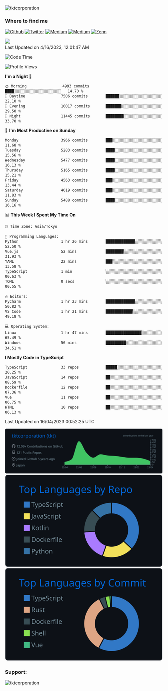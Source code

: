 <p align="left"> <img src="https://komarev.com/ghpvc/?username=tktcorporation&label=Profile%20views&color=0e75b6&style=flat" alt="tktcorporation" /> </p>

<h3>Where to find me</h3>
<p>
<a href="https://github.com/tktcorporation" target="_blank"><img alt="Github" src="https://img.shields.io/badge/GitHub-%2312100E.svg?&style=for-the-badge&logo=Github&logoColor=white" /></a>
<a href="https://twitter.com/tktcorporation" target="_blank"><img alt="Twitter" src="https://img.shields.io/badge/twitter-%231DA1F2.svg?&style=for-the-badge&logo=twitter&logoColor=white" /></a>
<a href="https://www.linkedin.com/in/tktcorporation" target="_blank"><img alt="Medium" src="https://img.shields.io/badge/linkdin-0a66c2.svg?&style=for-the-badge&logo=linkedin&logoColor=white" /></a>
<a href="https://qiita.com/tktcorporation" target="_blank"><img alt="Medium" src="https://img.shields.io/badge/qiita-55C500.svg?&style=for-the-badge&logo=qiita&logoColor=white" /></a>
<a href="https://zenn.dev/tktcorporation" target="_blank"><img alt="Zenn" src="https://img.shields.io/badge/Zenn-3EA8FF.svg?&style=for-the-badge&logo=Zenn&logoColor=white" /></a>
</p>

<!--START_SECTION:lapras-card-->
<a href="https://lapras.com/public/tktcorporation" target="_blank" rel="noopener noreferrer"><img src="https://lapras-card-generator.vercel.app/api/svg?e=3.89&b=3.48&i=3.58&b1=%23232323&b2=%236d6d6d&i1=%23212121&i2=%23818181&l=en" width="300" ></a>  
Last Updated on 4/16/2023, 12:01:47 AM
<!--END_SECTION:lapras-card-->
  
<!--START_SECTION:waka-->
![Code Time](http://img.shields.io/badge/Code%20Time-928%20hrs%2029%20mins-blue)

![Profile Views](http://img.shields.io/badge/Profile%20Views-0-blue)

**I'm a Night 🦉** 

```text
🌞 Morning                4993 commits        ████░░░░░░░░░░░░░░░░░░░░░   14.70 % 
🌆 Daytime                7506 commits        ██████░░░░░░░░░░░░░░░░░░░   22.10 % 
🌃 Evening                10017 commits       ███████░░░░░░░░░░░░░░░░░░   29.50 % 
🌙 Night                  11445 commits       ████████░░░░░░░░░░░░░░░░░   33.70 % 
```
📅 **I'm Most Productive on Sunday** 

```text
Monday                   3966 commits        ███░░░░░░░░░░░░░░░░░░░░░░   11.68 % 
Tuesday                  5283 commits        ████░░░░░░░░░░░░░░░░░░░░░   15.56 % 
Wednesday                5477 commits        ████░░░░░░░░░░░░░░░░░░░░░   16.13 % 
Thursday                 5165 commits        ████░░░░░░░░░░░░░░░░░░░░░   15.21 % 
Friday                   4563 commits        ███░░░░░░░░░░░░░░░░░░░░░░   13.44 % 
Saturday                 4019 commits        ███░░░░░░░░░░░░░░░░░░░░░░   11.83 % 
Sunday                   5488 commits        ████░░░░░░░░░░░░░░░░░░░░░   16.16 % 
```


📊 **This Week I Spent My Time On** 

```text
🕑︎ Time Zone: Asia/Tokyo

💬 Programming Languages: 
Python                   1 hr 26 mins        █████████████░░░░░░░░░░░░   52.50 % 
Vue.js                   52 mins             ████████░░░░░░░░░░░░░░░░░   31.93 % 
YAML                     22 mins             ███░░░░░░░░░░░░░░░░░░░░░░   13.58 % 
TypeScript               1 min               ░░░░░░░░░░░░░░░░░░░░░░░░░   00.63 % 
TOML                     0 secs              ░░░░░░░░░░░░░░░░░░░░░░░░░   00.55 % 

🔥 Editors: 
PyCharm                  1 hr 23 mins        █████████████░░░░░░░░░░░░   50.82 % 
VS Code                  1 hr 21 mins        ████████████░░░░░░░░░░░░░   49.18 % 

💻 Operating System: 
Linux                    1 hr 47 mins        ████████████████░░░░░░░░░   65.49 % 
Windows                  56 mins             █████████░░░░░░░░░░░░░░░░   34.51 % 
```

**I Mostly Code in TypeScript** 

```text
TypeScript               33 repos            █████░░░░░░░░░░░░░░░░░░░░   20.25 % 
JavaScript               14 repos            ██░░░░░░░░░░░░░░░░░░░░░░░   08.59 % 
Dockerfile               12 repos            ██░░░░░░░░░░░░░░░░░░░░░░░   07.36 % 
Vue                      11 repos            ██░░░░░░░░░░░░░░░░░░░░░░░   06.75 % 
HTML                     10 repos            ██░░░░░░░░░░░░░░░░░░░░░░░   06.13 % 
```




 Last Updated on 16/04/2023 00:52:25 UTC
<!--END_SECTION:waka-->

[![](https://raw.githubusercontent.com/tktcorporation/tktcorporation/master/profile-summary-card-output/github_dark/0-profile-details.svg)](https://github.com/vn7n24fzkq/github-profile-summary-cards)
[![](https://raw.githubusercontent.com/tktcorporation/tktcorporation/master/profile-summary-card-output/github_dark/1-repos-per-language.svg)](https://github.com/vn7n24fzkq/github-profile-summary-cards) [![](https://raw.githubusercontent.com/tktcorporation/tktcorporation/master/profile-summary-card-output/github_dark/2-most-commit-language.svg)](https://github.com/vn7n24fzkq/github-profile-summary-cards)

<h3 align="left">Support:</h3>
<p><a href="https://www.buymeacoffee.com/tktcorporation"> <img align="left" src="https://cdn.buymeacoffee.com/buttons/v2/default-yellow.png" height="50" width="210" alt="tktcorporation" /></a></p><br><br>
